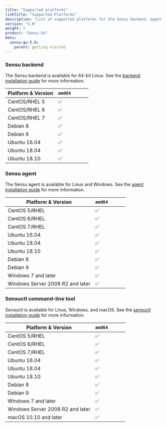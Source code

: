 ```yaml
---
title: "Supported platforms"
linkTitle: "Supported Platforms"
description: "List of supported platforms for the Sensu backend, agent, and command-line tool"
version: "5.0"
weight: 5
product: "Sensu Go"
menu:
  sensu-go-5.0:
    parent: getting-started
---
```


### Sensu backend

The Sensu backend is available for 64-bit Linux.
See the [backend installation guide][1] for more information.

| Platform & Version | `amd64` |   | | |
|--------------------|-------|-------|---|---|
| CentOS/RHEL 5      | ✅     |      | | |
| CentOS/RHEL 6      | ✅     |      | | |
| CentOS/RHEL 7      | ✅     |      | | |
| Debian 8           | ✅     |     | | |
| Debian 9           | ✅     |     | | |
| Ubuntu 16.04       | ✅     |      | | |
| Ubuntu 18.04       | ✅     |      | | |
| Ubuntu 18.10       | ✅     |      | | |

### Sensu agent

The Sensu agent is available for Linux and Windows.
See the [agent installation guide][2] for more information.

| Platform & Version | `amd64` |   | | |
|--------------------|-------|-------|---|---|
| CentOS 5/RHEL      | ✅     |    | | |
| CentOS 6/RHEL      | ✅     |     | | |
| CentOS 7/RHEL      | ✅     |     | | |
| Ubuntu 16.04       | ✅     |     | | |
| Ubuntu 18.04       | ✅     |     | | |
| Ubuntu 18.10       | ✅     |     | | |
| Debian 8           | ✅     |     | | |
| Debian 9           | ✅     |     | | |
| Windows 7 and later| ✅     |     | | |
| Windows Server 2008 R2 and later| ✅  |     | | |

### Sensuctl command-line tool

Sensuctl is available for Linux, Windows, and macOS.
See the [sensuctl installation guide][3] for more information.

| Platform & Version | `amd64` |   | | |
|--------------------|-------|-------|---|---|
| CentOS 5/RHEL      | ✅     |     | | |
| CentOS 6/RHEL      | ✅     |     | | |
| CentOS 7/RHEL      | ✅     |     | | |
| Ubuntu 16.04       | ✅     |     | | |
| Ubuntu 18.04       | ✅     |     | | |
| Ubuntu 18.10       | ✅     |     | | |
| Debian 8           | ✅     |     | | |
| Debian 9           | ✅     |     | | |
| Windows 7 and later| ✅     |     | | |
| Windows Server 2008 R2 and later| ✅  |     | | |
| macOS 10.10 and later | ✅  |     | | |

[1]: ../../installation/install-sensu#install-the-sensu-backend
[2]: ../../installation/install-sensu#install-the-sensu-agent
[3]: ../../installation/install-sensu#install-sensuctl
